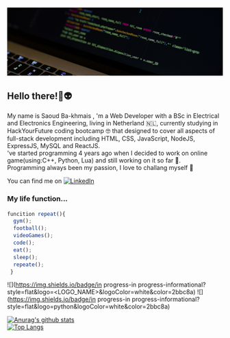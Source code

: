 [![Header](https://raw.githubusercontent.com/Oudy94/Oudy94/main/images/header.jpg "Header")](https://github.com/Oudy94/)

<h2 align=>Hello there!👋👽</h2>
<p align=>My name is Saoud Ba-khmais , 'm a Web Developer with a BSc in Electrical and Electronics Engineering, living in Netherland 🇳🇱, currently studying in HackYourFuture coding bootcamp 🤓 that designed to cover all aspects of full-stack development including HTML, CSS, JavaScript, NodeJS, ExpressJS, MySQL and ReactJS.<br/>
've started programming 4 years ago when I decided to work on online game(using:C++, Python, Lua) and still working on it so far 🔨.<br/>
Programming always been my passion, I love to challang myself 💪</p>

You can find me on [![LinkedIn](https://raw.githubusercontent.com/MartinHeinz/MartinHeinz/master/linkedin-3-16.png)](https://twitter.com/Martin_Heinz_)

<h3 align=>My life function...</h3>

```Javascript
funcition repeat(){
  gym();
  football();
  videoGames();
  code();
  eat();
  sleep();
  repeate();
 }
```
![](https://img.shields.io/badge/in progress-in progress-informational?style=flat&logo=<LOGO_NAME>&logoColor=white&color=2bbc8a)
![](https://img.shields.io/badge/in progress-in progress-informational?style=flat&logo=python&logoColor=white&color=2bbc8a)

[![Anurag's github stats](https://github-readme-stats.vercel.app/api?username=Oudy94&count_private=true&show_icons=true&theme=dracula)](https://github.com/Oudy94/)
<br/>
[![Top Langs](https://github-readme-stats.vercel.app/api/top-langs/?username=Oudy94&layout=compact)](https://github.com/Oudy94/)



